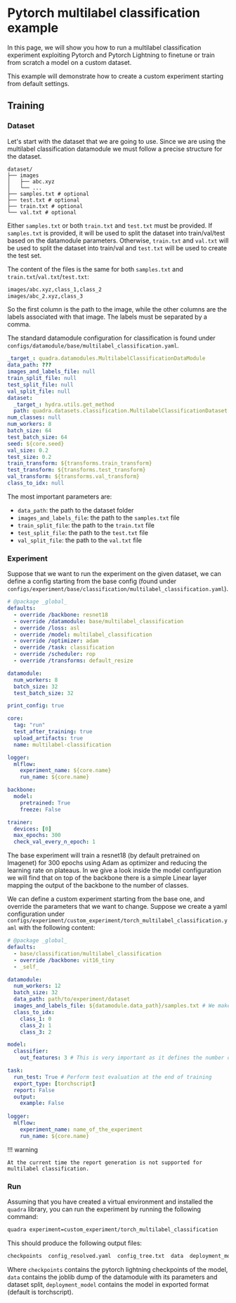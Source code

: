 # Pytorch multilabel classification example

In this page, we will show you how to run a multilabel classification experiment exploiting Pytorch and Pytorch Lightning to finetune or train from scratch a model on a custom dataset.

This example will demonstrate how to create a custom experiment starting from default settings.

## Training

### Dataset

Let's start with the dataset that we are going to use. Since we are using the multilabel classification datamodule we must follow a precise structure for the dataset.

```tree
dataset/
├── images
│   ├── abc.xyz
│   └── ...
├── samples.txt # optional
├── test.txt # optional
├── train.txt # optional
└── val.txt # optional
```

Either `samples.txt` or both `train.txt` and `test.txt` must be provided. If `samples.txt` is provided, it will be used to split the dataset into train/val/test based on the datamodule parameters. Otherwise, `train.txt` and `val.txt` will be used to split the dataset into train/val and `test.txt` will be used to create the test set.

The content of the files is the same for both `samples.txt` and `train.txt`/`val.txt`/`test.txt`:

```txt
images/abc.xyz,class_1,class_2
images/abc_2.xyz,class_3
```

So the first column is the path to the image, while the other columns are the labels associated with that image. The labels must be separated by a comma.

The standard datamodule configuration for classification is found under `configs/datamodule/base/multilabel_classification.yaml`.

```yaml
_target_: quadra.datamodules.MultilabelClassificationDataModule
data_path: ???
images_and_labels_file: null
train_split_file: null
test_split_file: null
val_split_file: null
dataset:
  _target_: hydra.utils.get_method
  path: quadra.datasets.classification.MultilabelClassificationDataset
num_classes: null
num_workers: 8
batch_size: 64
test_batch_size: 64
seed: ${core.seed}
val_size: 0.2
test_size: 0.2
train_transform: ${transforms.train_transform}
test_transform: ${transforms.test_transform}
val_transform: ${transforms.val_transform}
class_to_idx: null
```

The most important parameters are:
- `data_path`: the path to the dataset folder
- `images_and_labels_file`: the path to the `samples.txt` file
- `train_split_file`: the path to the `train.txt` file
- `test_split_file`: the path to the `test.txt` file
- `val_split_file`: the path to the `val.txt` file

### Experiment

Suppose that we want to run the experiment on the given dataset, we can define a config starting from the base config (found under `configs/experiment/base/classification/multilabel_classification.yaml`).

```yaml
# @package _global_
defaults:
  - override /backbone: resnet18
  - override /datamodule: base/multilabel_classification
  - override /loss: asl
  - override /model: multilabel_classification
  - override /optimizer: adam
  - override /task: classification
  - override /scheduler: rop
  - override /transforms: default_resize

datamodule:
  num_workers: 8
  batch_size: 32
  test_batch_size: 32

print_config: true

core:
  tag: "run"
  test_after_training: true
  upload_artifacts: true
  name: multilabel-classification

logger:
  mlflow:
    experiment_name: ${core.name}
    run_name: ${core.name}

backbone:
  model:
    pretrained: True
    freeze: False

trainer:
  devices: [0]
  max_epochs: 300
  check_val_every_n_epoch: 1
```

The base experiment will train a resnet18 (by default pretrained on Imagenet) for 300 epochs using Adam as optimizer and reducing the learning rate on plateaus. In we give a look inside the model configuration we will find that on top of the backbone there is a simple Linear layer mapping the output of the backbone to the number of classes.

We can define a custom experiment starting from the base one, and override the parameters that we want to change. Suppose we create a yaml configuration under `configs/experiment/custom_experiment/torch_multilabel_classification.yaml` with the following content:

```yaml
# @package _global_
defaults:
  - base/classification/multilabel_classification
  - override /backbone: vit16_tiny
  - _self_

datamodule:
  num_workers: 12
  batch_size: 32
  data_path: path/to/experiment/dataset
  images_and_labels_file: ${datamodule.data_path}/samples.txt # We make use of hydra variable interpolation
  class_to_idx:
    class_1: 0
    class_2: 1
    class_3: 2

model:
  classifier:
    out_features: 3 # This is very important as it defines the number of classes

task:
  run_test: True # Perform test evaluation at the end of training
  export_type: [torchscript]
  report: False 
  output:
    example: False 
  
logger:
  mlflow:
    experiment_name: name_of_the_experiment
    run_name: ${core.name}
```

!!! warning

    At the current time the report generation is not supported for multilabel classification.

### Run

Assuming that you have created a virtual environment and installed the `quadra` library, you can run the experiment by running the following command:

```bash
quadra experiment=custom_experiment/torch_multilabel_classification
```

This should produce the following output files:

```bash
checkpoints  config_resolved.yaml  config_tree.txt  data  deployment_model  main.log
```

Where `checkpoints` contains the pytorch lightning checkpoints of the model, `data` contains the joblib dump of the datamodule with its parameters and dataset split, `deployment_model` contains the model in exported format (default is torchscript).

